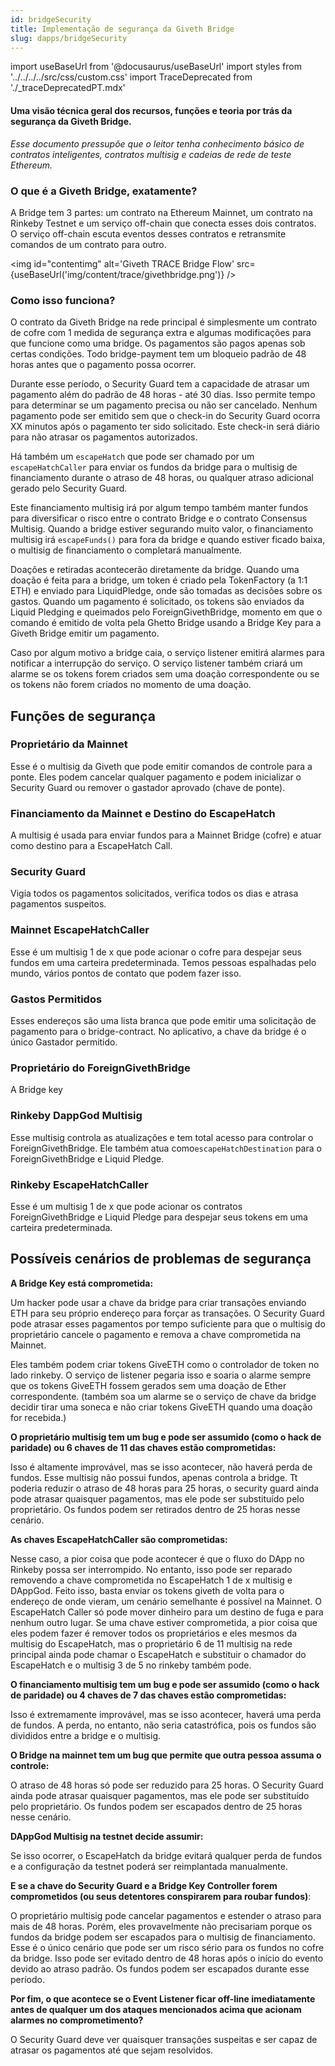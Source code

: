 ```yaml
---
id: bridgeSecurity
title: Implementação de segurança da Giveth Bridge
slug: dapps/bridgeSecurity
---
```

import useBaseUrl from '@docusaurus/useBaseUrl'
import styles from '../../../../src/css/custom.css'
import TraceDeprecated from './_traceDeprecatedPT.mdx'

<TraceDeprecated />

#### Uma visão técnica geral dos recursos, funções e teoria por trás da segurança da Giveth Bridge.

*Esse documento pressupõe que o leitor tenha conhecimento básico de contratos inteligentes, contratos multisig e cadeias de rede de teste Ethereum.*

### O que é a Giveth Bridge, exatamente?

A Bridge tem 3 partes: um contrato na Ethereum Mainnet, um contrato na Rinkeby Testnet e um serviço off-chain que conecta esses dois contratos. O serviço off-chain escuta eventos desses contratos e retransmite comandos de um contrato para outro.

<img id="contentimg" alt='Giveth TRACE Bridge Flow' src={useBaseUrl('img/content/trace/givethbridge.png')} />

### Como isso funciona? 

O contrato da Giveth Bridge na rede principal é simplesmente um contrato de cofre com 1 medida de segurança extra e algumas modificações para que funcione como uma bridge. Os pagamentos são pagos apenas sob certas condições. Todo bridge-payment tem um bloqueio padrão de 48 horas antes que o pagamento possa ocorrer.

Durante esse período, o Security Guard tem a capacidade de atrasar um pagamento além do padrão de 48 horas - até 30 dias. Isso permite tempo para determinar se um pagamento precisa ou não ser cancelado. Nenhum pagamento pode ser emitido sem que o check-in do Security Guard ocorra XX minutos após o pagamento ter sido solicitado. Este check-in será diário para não atrasar os pagamentos autorizados.

Há também um `escapeHatch` que pode ser chamado por um `escapeHatchCaller` para enviar os fundos da bridge para o multisig de financiamento durante o atraso de 48 horas, ou qualquer atraso adicional gerado pelo Security Guard.

Este financiamento multisig irá por algum tempo também manter fundos para diversificar o risco entre o contrato Bridge e o contrato Consensus Multisig. Quando a bridge estiver segurando muito valor, o financiamento multisig irá `escapeFunds()` para fora da bridge e quando estiver ficado baixa, o multisig de financiamento o completará manualmente.

Doações e retiradas acontecerão diretamente da bridge. Quando uma doação é feita para a bridge, um token é criado pela TokenFactory (a 1:1 ETH) e enviado para LiquidPledge, onde são tomadas as decisões sobre os gastos. Quando um pagamento é solicitado, os tokens são enviados da Liquid Pledging e queimados pelo ForeignGivethBridge, momento em que o comando é emitido de volta pela Ghetto Bridge usando a Bridge Key para a Giveth Bridge emitir um pagamento.

Caso por algum motivo a bridge caia, o serviço listener emitirá alarmes para notificar a interrupção do serviço. O serviço listener também criará um alarme se os tokens forem criados sem uma doação correspondente ou se os tokens não forem criados no momento de uma doação.

## Funções de segurança

### Proprietário da Mainnet

Esse é o multisig da Giveth que pode emitir comandos de controle para a ponte. Eles podem cancelar qualquer pagamento e podem inicializar o Security Guard ou remover o gastador aprovado (chave de ponte).

### Financiamento da Mainnet e Destino do EscapeHatch

A multisig é usada para enviar fundos para a Mainnet Bridge (cofre) e atuar como destino para a EscapeHatch Call.

### Security Guard

Vigia todos os pagamentos solicitados, verifica todos os dias e atrasa pagamentos suspeitos.

### Mainnet EscapeHatchCaller

Esse é um multisig 1 de x que pode acionar o cofre para despejar seus fundos em uma carteira predeterminada. Temos pessoas espalhadas pelo mundo, vários pontos de contato que podem fazer isso.

### Gastos Permitidos

Esses endereços são uma lista branca que pode emitir uma solicitação de pagamento para o bridge-contract. No aplicativo, a chave da bridge é o único Gastador permitido.

### Proprietário do ForeignGivethBridge

A Bridge key 

### Rinkeby DappGod Multisig

Esse multisig controla as atualizações e tem total acesso para controlar o ForeignGivethBridge. Ele também atua como`escapeHatchDestination` para o ForeignGivethBridge e Liquid Pledge.

### Rinkeby EscapeHatchCaller

Esse é um multisig 1 de x que pode acionar os contratos ForeignGivethBridge e Liquid Pledge para despejar seus tokens em uma carteira predeterminada.

## Possíveis cenários de problemas de segurança

**A Bridge Key está comprometida:**

Um hacker pode usar a chave da bridge para criar transações enviando ETH para seu próprio endereço para forçar as transações. O Security Guard pode atrasar esses pagamentos por tempo suficiente para que o multisig do proprietário cancele o pagamento e remova a chave comprometida na Mainnet.

Eles também podem criar tokens GiveETH como o controlador de token no lado rinkeby. O serviço de listener pegaria isso e soaria o alarme sempre que os tokens GiveETH fossem gerados sem uma doação de Ether correspondente. (também soa um alarme se o serviço de chave da bridge decidir tirar uma soneca e não criar tokens GiveETH quando uma doação for recebida.)

**O proprietário multisig tem um bug e pode ser assumido (como o hack de paridade) ou 6 chaves de 11 das chaves estão comprometidas:**

Isso é altamente improvável, mas se isso acontecer, não haverá perda de fundos. Esse multisig não possui fundos, apenas controla a bridge. Tt poderia reduzir o atraso de 48 horas para 25 horas, o security guard ainda pode atrasar quaisquer pagamentos, mas ele pode ser substituído pelo proprietário. Os fundos podem ser retirados dentro de 25 horas nesse cenário.

**As chaves EscapeHatchCaller são comprometidas:**

Nesse caso, a pior coisa que pode acontecer é que o fluxo do DApp no Rinkeby possa ser interrompido. No entanto, isso pode ser reparado removendo a chave comprometida no EscapeHatch 1 de x multisig e DAppGod. Feito isso, basta enviar os tokens giveth de volta para o endereço de onde vieram, um cenário semelhante é possível na Mainnet. O EscapeHatch Caller só pode mover dinheiro para um destino de fuga e para nenhum outro lugar. Se uma chave estiver comprometida, a pior coisa que eles podem fazer é remover todos os proprietários e eles mesmos da multisig do EscapeHatch, mas o proprietário 6 de 11 multisig na rede principal ainda pode chamar o EscapeHatch e substituir o chamador do EscapeHatch e o multisig 3 de 5 no rinkeby também pode.

**O financiamento multisig tem um bug e pode ser assumido (como o hack de paridade) ou 4 chaves de 7 das chaves estão comprometidas:**


Isso é extremamente improvável, mas se isso acontecer, haverá uma perda de fundos. A perda, no entanto, não seria catastrófica, pois os fundos são divididos entre a bridge e o multisig.

**O Bridge na mainnet tem um bug que permite que outra pessoa assuma o controle:**

O atraso de 48 horas só pode ser reduzido para 25 horas. O Security Guard ainda pode  atrasar quaisquer pagamentos, mas ele pode ser substituído pelo proprietário. Os fundos podem ser escapados dentro de 25 horas nesse cenário.

**DAppGod Multisig na testnet decide assumir:**

Se isso ocorrer, o EscapeHatch da bridge evitará qualquer perda de fundos e a configuração da testnet poderá ser reimplantada manualmente.

**E se a chave do Security Guard e a Bridge Key Controller forem comprometidos (ou seus detentores conspirarem para roubar fundos)**:

O proprietário multisig pode cancelar pagamentos e estender o atraso para mais de 48 horas. Porém, eles provavelmente não precisariam porque os fundos da bridge podem ser escapados para o multisig de financiamento. Esse é o único cenário que pode ser um risco sério para os fundos no cofre da bridge. Isso pode ser evitado dentro de 48 horas após o início do evento devido ao atraso padrão. Os fundos podem ser escapados durante esse período.

**Por fim, o que acontece se o Event Listener ficar off-line imediatamente antes de qualquer um dos ataques mencionados acima que acionam alarmes no comprometimento?**

O Security Guard deve ver quaisquer transações suspeitas e ser capaz de atrasar os pagamentos até que sejam resolvidos.

